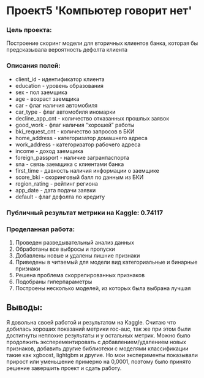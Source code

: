 # Проект5 'Компьютер говорит нет'
### Цель проекта:
Построение скоринг модели для вторичных клиентов банка, которая бы предсказывала вероятность дефолта клиента

### Описания полей:

- client_id - идентификатор клиента
- education - уровень образования
- sex - пол заемщика
- age - возраст заемщика
- car - флаг наличия автомобиля
- car_type - флаг автомобиля иномарки
- decline_app_cnt - количество отказанных прошлых заявок
- good_work - флаг наличия “хорошей” работы
- bki_request_cnt - количество запросов в БКИ
- home_address - категоризатор домашнего адреса
- work_address - категоризатор рабочего адреса
- income - доход заемщика
- foreign_passport - наличие загранпаспорта
- sna - связь заемщика с клиентами банка
- first_time - давность наличия информации о заемщике
- score_bki - скоринговый балл по данным из БКИ
- region_rating - рейтинг региона
- app_date - дата подачи заявки
- default - флаг дефолта по кредиту

### Публичный результат метрики на Kaggle: 0.74117

### Проделанная работа:
1. Проведен разведывательный анализ данных
2. Обработаны все выбросы и пропуски
3. Добавлены новые и удалены лишние признаки
4. Приведены в читаемый для модели вид категориальные и бинарные признаки
5. Решена проблема скоррелированных признаков
6. Подобраны гиперпараметры
7. Построены несколько моделей, из которых была выбрана лучшая

## Выводы:
Я довольна своей работой и результатом на Kaggle. Cчитаю что добилась хороших показаний метрики roc-auc, так же при этом были достигнуты неплохие результаты и у остальных метрик.
Можно было продолжить эксперементировать с добавлением/удалением новых признаков, добавить другие библиотеки с моделями классификации такие как xgboost, lightgbm и другие. 
Но мои эксперименты показывали прирост или уменьшение примерно на 0,0001, поэтому было принято решение завершить проект и сдать работу.


